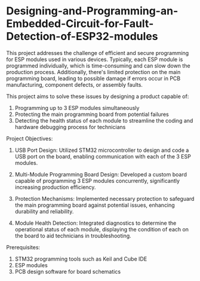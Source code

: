 # Designing-and-Programming-an-Embedded-Circuit-for-Fault-Detection-of-ESP32-modules

This project addresses the challenge of efficient and secure programming for ESP modules used in various devices. Typically, each ESP module is programmed individually, which is time-consuming and can slow down the production process. Additionally, there's limited protection on the main programming board, leading to possible damage if errors occur in PCB manufacturing, component defects, or assembly faults.

This project aims to solve these issues by designing a product capable of:

1. Programming up to 3 ESP modules simultaneously
2. Protecting the main programming board from potential failures
3. Detecting the health status of each module to streamline the coding and hardware debugging process for technicians

Project Objectives: 

1. USB Port Design: Utilized STM32 microcontroller to design and code a USB port on the board, enabling communication with each of the 3 ESP modules.

2. Multi-Module Programming Board Design: Developed a custom board capable of programming 3 ESP modules concurrently, significantly increasing production efficiency.

3. Protection Mechanisms: Implemented necessary protection to safeguard the main programming board against potential issues, enhancing durability and reliability.

4. Module Health Detection: Integrated diagnostics to determine the operational status of each module, displaying the condition of each on the board to aid technicians in troubleshooting.

Prerequisites:

1. STM32 programming tools such as Keil and Cube IDE
2. ESP modules
3. PCB design software for board schematics
